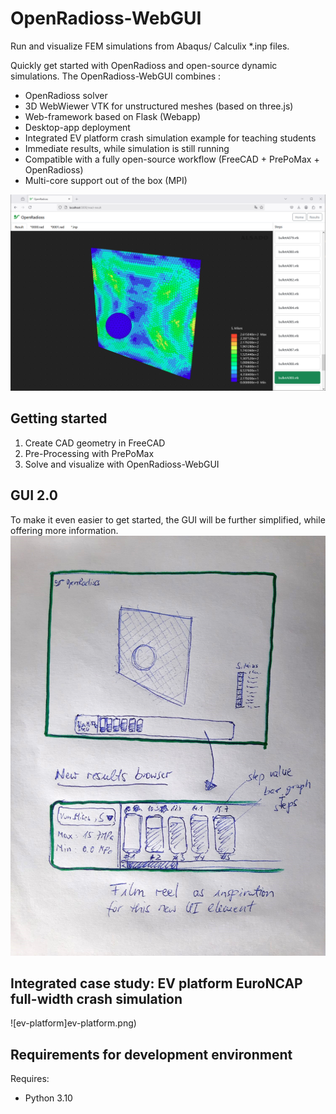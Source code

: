 # OpenRadioss-WebGUI
Run and visualize FEM simulations from Abaqus/ Calculix *.inp files.

Quickly get started with OpenRadioss and open-source dynamic simulations. The OpenRadioss-WebGUI combines :
- OpenRadioss solver
- 3D WebWiewer VTK for unstructured meshes (based on three.js)
- Web-framework based on Flask (Webapp)
- Desktop-app deployment 
- Integrated EV platform crash simulation example for teaching students
- Immediate results, while simulation is still running
- Compatible with a fully open-source workflow (FreeCAD + PrePoMax + OpenRadioss)
- Multi-core support out of the box (MPI)

![openradioss gui](openradioss-2.png)

## Getting started
1. Create CAD geometry in FreeCAD
2. Pre-Processing with PrePoMax
3. Solve and visualize with OpenRadioss-WebGUI

## GUI 2.0
To make it even easier to get started, the GUI will be further simplified, while offering more information.
![new-ui-element-for-simulations-results](new-ui-element-for-simulations-results.jpeg)

## Integrated case study: EV platform EuroNCAP full-width crash simulation
![ev-platform]ev-platform.png)


## Requirements for development environment
Requires:
- Python 3.10


